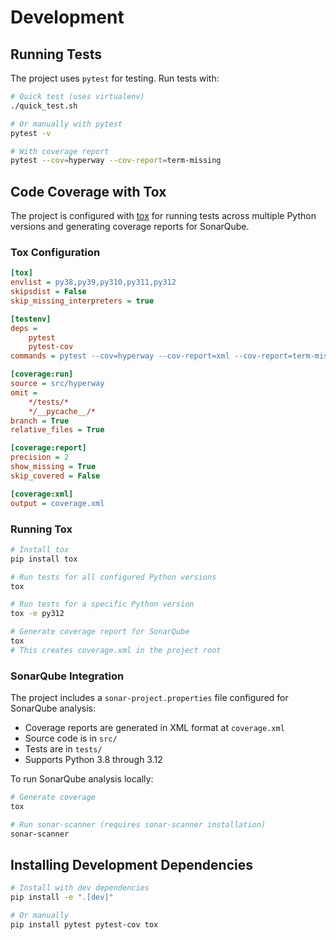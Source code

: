 
# Development

## Running Tests

The project uses `pytest` for testing. Run tests with:

```bash
# Quick test (uses virtualenv)
./quick_test.sh

# Or manually with pytest
pytest -v

# With coverage report
pytest --cov=hyperway --cov-report=term-missing
```

## Code Coverage with Tox

The project is configured with [tox](https://tox.wiki/) for running tests across multiple Python versions and generating coverage reports for SonarQube.

### Tox Configuration

```ini
[tox]
envlist = py38,py39,py310,py311,py312
skipsdist = False
skip_missing_interpreters = true

[testenv]
deps =
    pytest
    pytest-cov
commands = pytest --cov=hyperway --cov-report=xml --cov-report=term-missing --cov-config=tox.ini --cov-branch tests/

[coverage:run]
source = src/hyperway
omit = 
    */tests/*
    */__pycache__/*
branch = True
relative_files = True

[coverage:report]
precision = 2
show_missing = True
skip_covered = False

[coverage:xml]
output = coverage.xml
```

### Running Tox

```bash
# Install tox
pip install tox

# Run tests for all configured Python versions
tox

# Run tests for a specific Python version
tox -e py312

# Generate coverage report for SonarQube
tox
# This creates coverage.xml in the project root
```

### SonarQube Integration

The project includes a `sonar-project.properties` file configured for SonarQube analysis:

- Coverage reports are generated in XML format at `coverage.xml`
- Source code is in `src/`
- Tests are in `tests/`
- Supports Python 3.8 through 3.12

To run SonarQube analysis locally:

```bash
# Generate coverage
tox

# Run sonar-scanner (requires sonar-scanner installation)
sonar-scanner
```

## Installing Development Dependencies

```bash
# Install with dev dependencies
pip install -e ".[dev]"

# Or manually
pip install pytest pytest-cov tox
```

